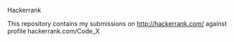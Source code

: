 Hackerrank


This repository contains my submissions on http://hackerrank.com/ against profile hackerrank.com/Code_X
